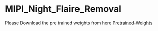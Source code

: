 ﻿# MIPI_Night_Flaire_Removal

Please Download the pre trained weights from here [Pretrained-Weights](https://drive.google.com/drive/folders/1wrTCTzWAe5RLaWw16XGNKF-e7CrlUn1q?usp=sharing )
